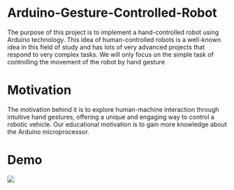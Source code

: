 # Arduino-Gesture-Controlled-Robot
The purpose of this project is to implement a hand-controlled robot using Arduino technology. This idea of human-controlled robots is a well-known idea in this field of study and
has lots of very advanced projects that respond to very complex tasks. We will only focus on
the simple task of controlling the movement of the robot by hand gesture

# Motivation

The motivation behind it is to explore human-machine interaction through intuitive hand
gestures, offering a unique and engaging way to control a robotic vehicle. Our educational
motivation is to gain more knowledge about the Arduino microprocessor.

# Demo 

![](https://github.com/BAndrei123/Arduino-Gesture-Controlled-Robot/blob/main/Documentation%20and%20Video/Demo.gif)
